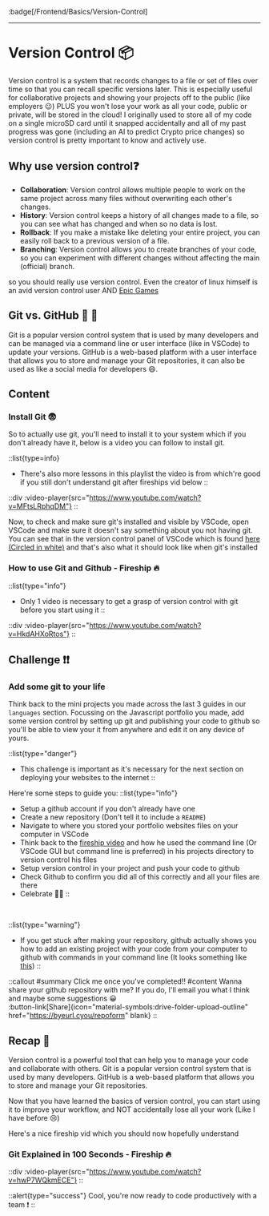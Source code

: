 :badge[/Frontend/Basics/Version-Control]<br><hr>

# Version Control 📦

Version control is a system that records changes to a file or set of files over time so that you can recall specific versions later. This is especially useful for collaborative projects and showing your projects off to the public (like employers 😉) PLUS you won't lose your work as all your code, public or private, will be stored in the cloud! I originally used to store all of my code on a single microSD card until it snapped accidentally and all of my past progress was gone (including an AI to predict Crypto price changes) so version control is pretty important to know and actively use.

## Why use version control❓

- **Collaboration**: Version control allows multiple people to work on the same project across many files without overwriting each other's changes.
- **History**: Version control keeps a history of all changes made to a file, so you can see what has changed and when so no data is lost.
- **Rollback**: If you make a mistake like deleting your entire project, you can easily roll back to a previous version of a file.
- **Branching**: Version control allows you to create branches of your code, so you can experiment with different changes without affecting the main (official) branch.

so you should really use version control. Even the creator of linux himself is an avid version control user AND [Epic Games](https://github.com/EpicGames)

## Git vs. GitHub 🤜 🤛

Git is a popular version control system that is used by many developers and can be managed via a command line or user interface (like in VSCode) to update your versions. GitHub is a web-based platform with a user interface that allows you to store and manage your Git repositories, it can also be used as like a social media for developers 😄.

## Content

### Install Git 😨

So to actually use git, you'll need to install it to your system which if you don't already have it, below is a video you can follow to install git.

::list{type=info}
- There's also more lessons in this playlist the video is from which're good if you still don't understand git after fireships vid below
::

::div
  :video-player{src="https://www.youtube.com/watch?v=MFtsLRphqDM"}
::

Now, to check and make sure git's installed and visible by VSCode, open VSCode and make sure it doesn't say something about you not having git. You can see that in the version control panel of VSCode which is found [here (Circled in white)](https://zipline.lopezhome.tech/view/vscversioncontrol.png) and that's also what it should look like when git's installed

### How to use Git and Github - Fireship 🔥

::list{type="info"}
- Only 1 video is necessary to get a grasp of version control with git before you start using it
::

::div
  :video-player{src="https://www.youtube.com/watch?v=HkdAHXoRtos"}
::

## Challenge ❗❗

### Add some git to your life 

Think back to the mini projects you made across the last 3 guides in our `languages` section. Focussing on the Javascript portfolio you made, add some version control by setting up git and publishing your code to github so you'll be able to view your it from anywhere and edit it on any device of yours. 

::list{type="danger"}
- This challenge is important as it's necessary for the next section on deploying your websites to the internet
::

Here're some steps to guide you:
::list{type="info"}
- Setup a github account if you don't already have one
- Create a new repository (Don't tell it to include a `README`)
- Navigate to where you stored your portfolio websites files on your computer in VSCode
- Think back to the [fireship video](#how-to-use-git-and-github---fireship-🔥) and how he used the command line (Or VSCode GUI but command line is preferred) in his projects directory to version control his files
- Setup version control in your project and push your code to github
- Check Github to confirm you did all of this correctly and all your files are there
- Celebrate 🥳🎉
::
<br>

::list{type="warning"}
- If you get stuck after making your repository, github actually shows you how to add an existing project with your code from your computer to github with commands in your command line (It looks something like [this](https://zipline.lopezhome.tech/view/githubnewrepo.png))
::

::callout
#summary
Click me once you've completed!!
#content
Wanna share your github repository with me? If you do, I'll email you what I think and maybe some suggestions 😀
<br>
:button-link[Share]{icon="material-symbols:drive-folder-upload-outline" href="https://byeurl.cyou/repoform" blank}
::

## Recap 🔄

Version control is a powerful tool that can help you to manage your code and collaborate with others. Git is a popular version control system that is used by many developers. GitHub is a web-based platform that allows you to store and manage your Git repositories.

Now that you have learned the basics of version control, you can start using it to improve your workflow, and NOT accidentally lose all your work (Like I have before 😢)

Here's a nice fireship vid which you should now hopefully understand

### Git Explained in 100 Seconds - Fireship 🔥

::div
  :video-player{src="https://www.youtube.com/watch?v=hwP7WQkmECE"}
::

::alert{type="success"}
Cool, you're now ready to code productively with a team ❗
::